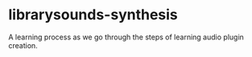 # librarysounds-synthesis
A learning process as we go through the steps of learning audio plugin creation.
